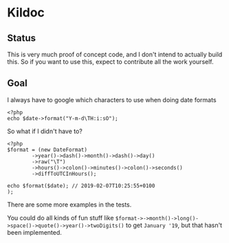 # Kildoc

## Status 

This is very much proof of concept code, and I don't intend to actually build this. So if you want to use this, expect to contribute all the work yourself. 

## Goal

I always have to google which characters to use when doing date formats

```
<?php
echo $date->format("Y-m-d\TH:i:sO");
```

So what if I didn't have to?

```
<?php
$format = (new DateFormat)
        ->year()->dash()->month()->dash()->day()
        ->raw("\T")
        ->hours()->colon()->minutes()->colon()->seconds()
        ->diffToUTCInHours();

echo $format($date); // 2019-02-07T10:25:55+0100
);
```

There are some more examples in the tests.
 
You could do all kinds of fun stuff like `$format->->month()->long()->space()->quote()->year()->twoDigits()` to get `January '19`, but that hasn't been implemented.
